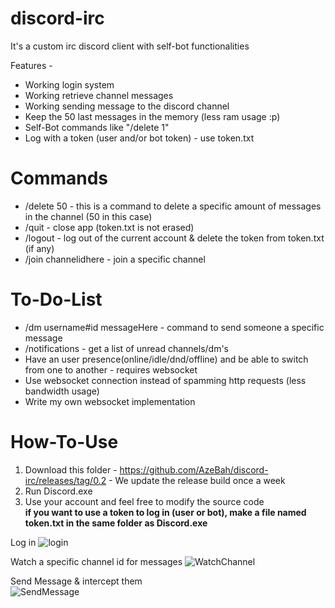 # discord-irc
It's a custom irc discord client with self-bot functionalities


Features -

- Working login system
- Working retrieve channel messages
- Working sending message to the discord channel
- Keep the 50 last messages in the memory (less ram usage :p)
- Self-Bot commands like "/delete 1" 
- Log with a token (user and/or bot token) - use token.txt

# Commands
- /delete 50 - this is a command to delete a specific amount of messages in the channel (50 in this case)
- /quit  - close app (token.txt is not erased)
- /logout - log out of the current account & delete the token from token.txt (if any)
- /join channelidhere - join a specific channel

# To-Do-List
- /dm username#id messageHere - command to send someone a specific message
- /notifications - get a list of unread channels/dm's
- Have an user presence(online/idle/dnd/offline) and be able to switch from one to another - requires websocket
- Use websocket connection instead of spamming http requests (less bandwidth usage)
- Write my own websocket implementation

# How-To-Use
1) Download this folder - https://github.com/AzeBah/discord-irc/releases/tag/0.2 - We update the release build once a week
2) Run Discord.exe
3) Use your account and feel free to modify the source code  
**if you want to use a token to log in (user or bot), make a file named token.txt in the same folder as Discord.exe**

Log in 
![login](https://i.imgur.com/tRfWruo.png)


Watch a specific channel id for messages
![WatchChannel](https://i.imgur.com/D2W9KSn.png)

Send Message & intercept them<br/>
![SendMessage](https://i.imgur.com/Kxk0Yh5.gif)

